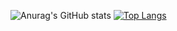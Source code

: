 ![Anurag's GitHub stats](https://github-readme-stats.vercel.app/api?username=GabrielAllba&show_icons=true&theme=radical)
[![Top Langs](https://github-readme-stats.vercel.app/api/top-langs/?username=GabrielAllba&hide_progress=true)](https://github.com/anuraghazra/github-readme-stats)
